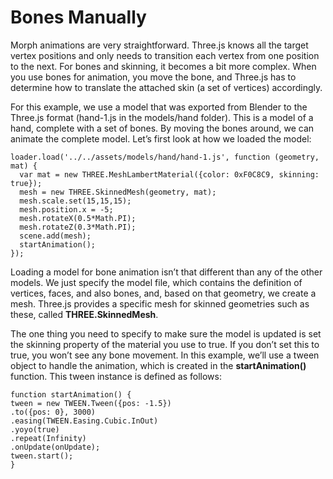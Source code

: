# Bones Manually

Morph animations are very straightforward. Three.js knows all the target vertex positions and only needs to transition each vertex from one position to the next. For bones and skinning, it becomes a bit more complex. When you use bones for animation, you move the bone, and Three.js has to determine how to translate the attached skin (a set of vertices) accordingly. 

For this example, we use a model that was exported from Blender to the Three.js format (hand-1.js in the models/hand folder). This is a model of a hand, complete with a set of bones. By moving the bones around, we can animate the complete model. Let’s first look at how we loaded the model:

```
loader.load('../../assets/models/hand/hand-1.js', function (geometry, mat) {
  var mat = new THREE.MeshLambertMaterial({color: 0xF0C8C9, skinning: true});
  mesh = new THREE.SkinnedMesh(geometry, mat);
  mesh.scale.set(15,15,15);
  mesh.position.x = -5;
  mesh.rotateX(0.5*Math.PI);
  mesh.rotateZ(0.3*Math.PI);
  scene.add(mesh);
  startAnimation();
});
```

Loading a model for bone animation isn’t that different than any of the other models. We just specify the model file, which contains the definition of vertices, faces, and also bones, and, based on that geometry, we create a mesh. Three.js provides a specific mesh for skinned geometries such as these, called **THREE.SkinnedMesh**. 

The one thing you need to specify to make sure the model is updated is set the skinning property of the material you use to true. If you don’t set this to true, you won’t see any bone movement. In this example, we’ll use a tween object to handle the animation, which is created in the **startAnimation()** function. This tween instance is defined as follows:

```
function startAnimation() {
tween = new TWEEN.Tween({pos: -1.5})
.to({pos: 0}, 3000)
.easing(TWEEN.Easing.Cubic.InOut)
.yoyo(true)
.repeat(Infinity)
.onUpdate(onUpdate);
tween.start();
}
```
